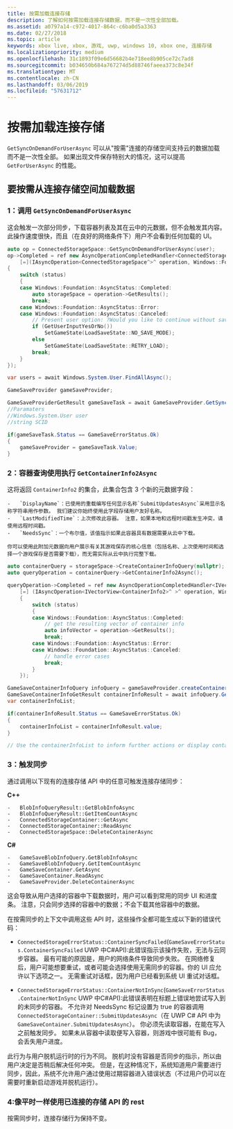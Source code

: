 ```yaml
---
title: 按需加载连接存储
description: 了解如何按需加载连接存储数据，而不是一次性全部加载。
ms.assetid: a0797a14-c972-4017-864c-c6ba0d5a3363
ms.date: 02/27/2018
ms.topic: article
keywords: xbox live, xbox, 游戏, uwp, windows 10, xbox one, 连接存储
ms.localizationpriority: medium
ms.openlocfilehash: 31c1893f09e6d56682b4e718ee8b905ce72c7ad8
ms.sourcegitcommit: b034650b684a767274d5d88746faeea373c8e34f
ms.translationtype: MT
ms.contentlocale: zh-CN
ms.lasthandoff: 03/06/2019
ms.locfileid: "57631712"
---
```

# <a name="connected-storage-loading-on-demand"></a>按需加载连接存储

`GetSyncOnDemandForUserAsync` 可以从"按需"连接的存储空间支持云的数据加载而不是一次性全部。 如果出现文件保存特别大的情况，这可以提高 `GetForUserAsync` 的性能。

## <a name="to-load-data-from-a-connected-storage-space-on-demand"></a>要按需从连接存储空间加载数据

### <a name="1--call-getsyncondemandforuserasync"></a>1：调用 `GetSyncOnDemandForUserAsync`

这会触发一次部分同步，下载容器列表及其在云中的元数据，但不会触发其内容。 此操作速度很快，而且（在良好的网络条件下）用户不会看到任何加载的 UI。

```cpp
auto op = ConnectedStorageSpace::GetSyncOnDemandForUserAsync(user);
op->Completed = ref new AsyncOperationCompletedHandler<ConnectedStorageSpace^>(
    [=](IAsyncOperation<ConnectedStorageSpace^>^ operation, Windows::Foundation::AsyncStatus status)
{
    switch (status)
    {
    case Windows::Foundation::AsyncStatus::Completed:
        auto storageSpace = operation->GetResults();
        break;
    case Windows::Foundation::AsyncStatus::Error:
    case Windows::Foundation::AsyncStatus::Canceled:
        // Present user option: ?Would you like to continue without saving progress??
        if (GetUserInputYesOrNo())
            SetGameState(LoadSaveState::NO_SAVE_MODE);
        else
            SetGameState(LoadSaveState::RETRY_LOAD);
        break;
    }
});
```

```csharp
var users = await Windows.System.User.FindAllAsync();

GameSaveProvider gameSaveProvider;

GameSaveProviderGetResult gameSaveTask = await GameSaveProvider.GetSyncOnDemandForUserAsync(users[0], context.AppConfig.ServiceConfigurationId); 
//Paramaters
//Windows.System.User user
//string SCID

if(gameSaveTask.Status == GameSaveErrorStatus.Ok)
{
    gameSaveProvider = gameSaveTask.Value;
}
```


### <a name="2--perform-a-container-query-using-getcontainerinfo2async"></a>2：容器查询使用执行 `GetContainerInfo2Async`

这将返回 `ContainerInfo2` 的集合，此集合包含 3 个新的元数据字段：

    -   `DisplayName`：已使用的重载编写任何显示名称`SubmitUpdatesAsync`采用显示名称字符串用作参数。 我们建议你始终使用此字段存储用户友好名称。
    -   `LastModifiedTime`：上次修改此容器。 注意，如果本地和远程时间戳发生冲突，请使用远程时间戳。
    -   `NeedsSync`：一个布尔值，该值指示如果此容器具有数据需要从云中下载。

    你可以使用此附加元数据向用户展示有关其游戏保存的核心信息（包括名称、上次使用时间和选择一个游戏保存是否需要下载），而无需实际从云中执行完整下载。

```cpp
auto containerQuery = storageSpace->CreateContainerInfoQuery(nullptr); //return list of containers in ConnectedStorageSpace
auto queryOperation = containerQuery->GetContainerInfo2Async();

queryOperation->Completed = ref new AsyncOperationCompletedHandler<IVectorView<ContainerInfo2>^ >( 
    [=] (IAsyncOperation<IVectorView<ContainerInfo2>^ >^ operation, Windows::Foundation::AsyncStatus status)
    {
        switch (status)
        {
        case Windows::Foundation::AsyncStatus::Completed:
            // get the resulting vector of container info
            auto infoVector = operation->GetResults();
            break;
        case Windows::Foundation::AsyncStatus::Error:
        case Windows::Foundation::AsyncStatus::Canceled:
            // handle error cases
            break;
        }
    });
```

```csharp
GameSaveContainerInfoQuery infoQuery = gameSaveProvider.createContainerInfoQuery();
GameSaveContainerInfoGetResult containerInfoResult = await infoQuery.GetContainerInfoAsync();
var containerInfoList;

if(containerInfoResult.Status == GameSaveErrorStatus.Ok)
{
    containerInfoList = containerInfoResult.value;
}

// Use the containerInfoList to inform further actions or display container data to user. 
```

### <a name="3--trigger-a-sync"></a>3：触发同步

通过调用以下现有的连接存储 API 中的任意可触发连接存储同步：

**C++**

    -   BlobInfoQueryResult::GetBlobInfoAsync
    -   BlobInfoQueryResult::GetItemCountAsync
    -   ConnectedStorageContainer::GetAsync
    -   ConnectedStorageContainer::ReadAsync
    -   ConnectedStorageSpace::DeleteContainerAsync

**C#**

    -   GameSaveBlobInfoQuery.GetBlobInfoAsync
    -   GameSaveBlobInfoQuery.GetItemCountAsync
    -   GameSaveContainer.GetAsync
    -   GameSaveContainer.ReadAsync
    -   GameSaveProvider.DeleteContainerAsync

这会导致从用户选择的容器中下载数据时，用户可以看到常用的同步 UI 和进度条。 注意，只会同步选择的容器中的数据；不会下载其他容器中的数据。

在按需同步的上下文中调用这些 API 时，这些操作全都可能生成以下新的错误代码：

-   `ConnectedStorageErrorStatus::ContainerSyncFailed`(`GameSaveErrorStatus.ContainerSyncFailed` UWP 中C#API):此错误指示该操作失败，无法与云同步容器。 最有可能的原因是，用户的网络条件导致同步失败。 在网络修复后，用户可能想要重试，或者可能会选择使用无需同步的容器。你的 UI 应允许以下选项之一。 无需重试对话框，因为用户已经看到系统 UI 重试对话框。

-   `ConnectedStorageErrorStatus::ContainerNotInSync`(`GameSaveErrorStatus.ContainerNotInSync` UWP 中C#API):此错误表明在标题上错误地尝试写入到的未同步的容器。 不允许对 NeedsSync 标记设置为 true 的容器调用 `ConnectedStorageContainer::SubmitUpdatesAsync`（在 UWP C# API 中为 `GameSaveContainer.SubmitUpdatesAsync`）。 你必须先读取容器，在能在写入之前触发同步。 如果未从容器中读取便写入容器，则游戏中很可能有 Bug，会丢失用户进度。

此行为与用户脱机运行时的行为不同。 脱机时没有容器是否同步的指示，所以由用户决定是否稍后解决任何冲突。 但是，在这种情况下，系统知道用户需要进行同步，因此，系统不允许用户通过使用过期容器进入错误状态（不过用户仍可以在需要时重新启动游戏并脱机运行）。

### <a name="4--use-the-rest-of-the-connected-storage-api-as-normal"></a>4:像平时一样使用已连接的存储 API 的 rest

按需同步时，连接存储行为保持不变。
